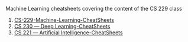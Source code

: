  
Machine Learning cheatsheets covering the content of the CS 229 class

1. [CS-229-Machine-Learning-CheatSheets](https://stanford.edu/~shervine/teaching/cs-229/)
2. [CS 230 ― Deep Learning-CheatSheets](https://stanford.edu/~shervine/teaching/cs-230/)
3. [CS 221 ― Artificial Intelligence-CheatSheets](https://stanford.edu/~shervine/teaching/cs-221/)
